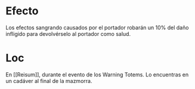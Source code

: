 # Efecto
Los efectos sangrando causados por el portador robarán un 10% del daño infligido para devolvérselo al portador como salud.
# Loc
En [[Reisum]], durante el evento de los Warning Totems. Lo encuentras en un cadáver al final de la mazmorra.